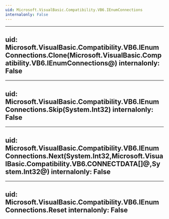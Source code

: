 ```yaml
---
uid: Microsoft.VisualBasic.Compatibility.VB6.IEnumConnections
internalonly: False
---
```


---
uid: Microsoft.VisualBasic.Compatibility.VB6.IEnumConnections.Clone(Microsoft.VisualBasic.Compatibility.VB6.IEnumConnections@)
internalonly: False
---

---
uid: Microsoft.VisualBasic.Compatibility.VB6.IEnumConnections.Skip(System.Int32)
internalonly: False
---

---
uid: Microsoft.VisualBasic.Compatibility.VB6.IEnumConnections.Next(System.Int32,Microsoft.VisualBasic.Compatibility.VB6.CONNECTDATA[]@,System.Int32@)
internalonly: False
---

---
uid: Microsoft.VisualBasic.Compatibility.VB6.IEnumConnections.Reset
internalonly: False
---
